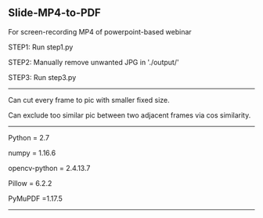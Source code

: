 Slide-MP4-to-PDF
--------------------------------
For screen-recording MP4 of powerpoint-based webinar

STEP1: Run step1.py

STEP2: Manually remove unwanted JPG in './output/'

STEP3: Run step3.py

--------------------------------
Can cut every frame to pic with smaller fixed size.

Can exclude too similar pic between two adjacent frames via cos similarity.

-------------------------------

Python = 2.7
         
numpy = 1.16.6             

opencv-python =	2.4.13.7           

Pillow = 6.2.2                       

PyMuPDF =1.17.5     

-------------------------------
